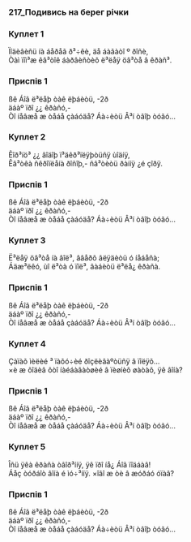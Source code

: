 ### 217_Подивись на берег річки
### Куплет 1
Ïîäèâèñü íà áåðåã ð³÷êè, äå áàãàòî º ðîñè,<br/>Òàì ïîì³æ êâ³òîê áàðâèñòèõ ë³ëåÿ öâ³òå â êðàñ³.
### Приспів 1
ßê Áîã ë³ëåþ òàê ëþáèòü, -2ð <br/>äáàº ïðî ¿¿ êðàñó,-<br/>Òî íåâæå æ òåáå çàáóäå? Áà÷èòü Â³í òâîþ òóãó...
### Куплет 2
Êîð³íö³ ¿¿ âîäîþ ï³äêð³ïëÿþòüñÿ ùîäíÿ,<br/>Êâ³òêà ñêðîïëåíà ðîñîþ,- ñâ³òèòü ðàííÿ ¿é çîðÿ.
### Приспів 1
ßê Áîã ë³ëåþ òàê ëþáèòü, -2ð <br/>äáàº ïðî ¿¿ êðàñó,-<br/>Òî íåâæå æ òåáå çàáóäå? Áà÷èòü Â³í òâîþ òóãó...
### Куплет 3
Ë³ëåÿ öâ³òå íà âîë³, ââåðõ ãëÿäèòü ó íåáåñà;<br/>Áäæ³ëêó, ùî ë³òà ó ïîë³, âàáèòü ë³ëå¿ êðàñà.
### Приспів 1
ßê Áîã ë³ëåþ òàê ëþáèòü, -2ð <br/>äáàº ïðî ¿¿ êðàñó,-<br/>Òî íåâæå æ òåáå çàáóäå? Áà÷èòü Â³í òâîþ òóãó...
### Куплет 4
Çàïàõ ìèëèé ³ ïàõó÷èé ðîçëèâàºòüñÿ â ïîëÿõ...<br/>×è æ õîäèâ õòî íàéáàãàòøèé â ïèøíèõ øàòàõ, ÿê âîíà?
### Приспів 1
ßê Áîã ë³ëåþ òàê ëþáèòü, -2ð <br/>äáàº ïðî ¿¿ êðàñó,-<br/>Òî íåâæå æ òåáå çàáóäå? Áà÷èòü Â³í òâîþ òóãó...
### Куплет 5
Îñü ÿêà êðàñà òâîð³ííÿ, ÿê ïðî íå¿ Áîã ïîäáàâ!<br/>Áåç òóðáîò âîíà é ìó÷³ííÿ. ×îãî æ òè â æóðáó óïàâ?
### Приспів 1
ßê Áîã ë³ëåþ òàê ëþáèòü, -2ð<br/>äáàº ïðî ¿¿ êðàñó,-<br/>Òî íåâæå æ òåáå çàáóäå? Áà÷èòü Â³í òâîþ òóãó...
